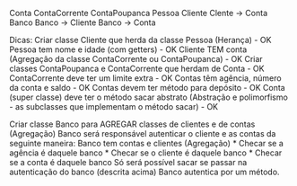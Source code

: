 Conta
    ContaCorrente
    ContaPoupanca
Pessoa
    Cliente
        Clente -> Conta
Banco
    Banco -> Cliente
    Banco -> Conta

Dicas:
Criar classe Cliente que herda da classe Pessoa (Herança) - OK
    Pessoa tem nome e idade (com getters) - OK
    Cliente TEM conta (Agregação da classe ContaCorrente ou ContaPoupanca) - OK
Criar classes ContaPoupanca e ContaCorrente que herdam de Conta - OK
    ContaCorrente deve ter um limite extra - OK
    Contas têm agência, número da conta e saldo - OK
    Contas devem ter método para depósito - OK
    Conta (super classe) deve ter o método sacar abstrato (Abstração e
    polimorfismo - as subclasses que implementam o método sacar) - OK

Criar classe Banco para AGREGAR classes de clientes e de contas (Agregação)
Banco será responsável autenticar o cliente e as contas da seguinte maneira:
    Banco tem contas e clientes (Agregação)
    * Checar se a agência é daquele banco
    * Checar se o cliente é daquele banco
    * Checar se a conta é daquele banco
Só será possível sacar se passar na autenticação do banco (descrita acima)
Banco autentica por um método.
